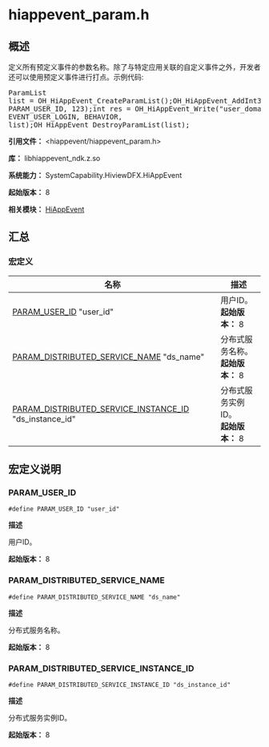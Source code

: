 # hiappevent_param.h

## 概述

定义所有预定义事件的参数名称。除了与特定应用关联的自定义事件之外，开发者还可以使用预定义事件进行打点。示例代码:<pre>ParamList list = OH_HiAppEvent_CreateParamList();OH_HiAppEvent_AddInt32Param(list, PARAM_USER_ID, 123);int res = OH_HiAppEvent_Write("user_domain", EVENT_USER_LOGIN, BEHAVIOR, list);OH_HiAppEvent_DestroyParamList(list);</pre>

**引用文件：** <hiappevent/hiappevent_param.h>

**库：** libhiappevent_ndk.z.so

**系统能力：** SystemCapability.HiviewDFX.HiAppEvent

**起始版本：** 8

**相关模块：** [HiAppEvent](capi-hiappevent.md)

## 汇总

### 宏定义

| 名称                                                                                               | 描述         |
|--------------------------------------------------------------------------------------------------|------------|
| [PARAM_USER_ID](#param_user_id) "user_id"                                                        | 用户ID。<br>**起始版本：** 8  |
| [PARAM_DISTRIBUTED_SERVICE_NAME](#param_distributed_service_name) "ds_name"                      | 分布式服务名称。<br>**起始版本：** 8   |
| [PARAM_DISTRIBUTED_SERVICE_INSTANCE_ID](#param_distributed_service_instance_id) "ds_instance_id" | 分布式服务实例ID。<br>**起始版本：** 8 |


## 宏定义说明

### PARAM_USER_ID

```
#define PARAM_USER_ID "user_id"
```

**描述**

用户ID。

**起始版本：** 8

### PARAM_DISTRIBUTED_SERVICE_NAME

```
#define PARAM_DISTRIBUTED_SERVICE_NAME "ds_name"
```

**描述**

分布式服务名称。

**起始版本：** 8

### PARAM_DISTRIBUTED_SERVICE_INSTANCE_ID

```
#define PARAM_DISTRIBUTED_SERVICE_INSTANCE_ID "ds_instance_id"
```

**描述**

分布式服务实例ID。

**起始版本：** 8


